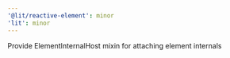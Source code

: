 ```yaml
---
'@lit/reactive-element': minor
'lit': minor
---
```


Provide ElementInternalHost mixin for attaching element internals

